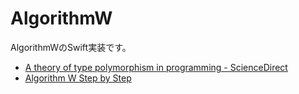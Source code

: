 # AlgorithmW

AlgorithmWのSwift実装です。

+ [A theory of type polymorphism in programming - ScienceDirect](http://www.sciencedirect.com/science/article/pii/0022000078900144)
+ [Algorithm W Step by Step](http://catamorph.de/documents/AlgorithmW.pdf)

